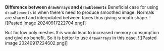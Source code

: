 **Difference between `drawArrays` and `drawElements`**
Beneficial case for using `drawElements` is when there's need to produce smoothed image. Normals are shared and interpolated between faces thus giving smooth shape.
![[Pasted image 20240917222704.png]]

But for low poly meshes this would lead to increased memory consumption and give no benefit. So it is better to use `drawArrays` in this case.
![[Pasted image 20240917224602.png]]

